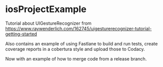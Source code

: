 # iosProjectExample
Tutorial about UIGestureRecognizer from https://www.raywenderlich.com/162745/uigesturerecognizer-tutorial-getting-started

Also contains an example of using Fastlane to build and run tests, create coverage reports in a cobertura style and upload those to Codacy.

Now with an example of how to merge code from a release branch.
